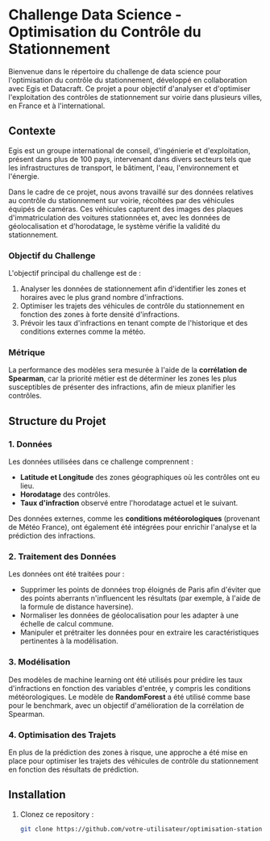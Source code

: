 # Challenge Data Science - Optimisation du Contrôle du Stationnement

Bienvenue dans le répertoire du challenge de data science pour l'optimisation du contrôle du stationnement, développé en collaboration avec Egis et Datacraft. Ce projet a pour objectif d'analyser et d'optimiser l'exploitation des contrôles de stationnement sur voirie dans plusieurs villes, en France et à l'international.

## Contexte

Egis est un groupe international de conseil, d'ingénierie et d'exploitation, présent dans plus de 100 pays, intervenant dans divers secteurs tels que les infrastructures de transport, le bâtiment, l'eau, l'environnement et l'énergie.

Dans le cadre de ce projet, nous avons travaillé sur des données relatives au contrôle du stationnement sur voirie, récoltées par des véhicules équipés de caméras. Ces véhicules capturent des images des plaques d'immatriculation des voitures stationnées et, avec les données de géolocalisation et d'horodatage, le système vérifie la validité du stationnement.

### Objectif du Challenge

L'objectif principal du challenge est de :
1. Analyser les données de stationnement afin d'identifier les zones et horaires avec le plus grand nombre d'infractions.
2. Optimiser les trajets des véhicules de contrôle du stationnement en fonction des zones à forte densité d'infractions.
3. Prévoir les taux d'infractions en tenant compte de l'historique et des conditions externes comme la météo.

### Métrique

La performance des modèles sera mesurée à l'aide de la **corrélation de Spearman**, car la priorité métier est de déterminer les zones les plus susceptibles de présenter des infractions, afin de mieux planifier les contrôles.

## Structure du Projet

### 1. **Données**
Les données utilisées dans ce challenge comprennent :
- **Latitude et Longitude** des zones géographiques où les contrôles ont eu lieu.
- **Horodatage** des contrôles.
- **Taux d'infraction** observé entre l'horodatage actuel et le suivant.

Des données externes, comme les **conditions météorologiques** (provenant de Météo France), ont également été intégrées pour enrichir l'analyse et la prédiction des infractions.

### 2. **Traitement des Données**
Les données ont été traitées pour :
- Supprimer les points de données trop éloignés de Paris afin d'éviter que des points aberrants n'influencent les résultats (par exemple, à l'aide de la formule de distance haversine).
- Normaliser les données de géolocalisation pour les adapter à une échelle de calcul commune.
- Manipuler et prétraiter les données pour en extraire les caractéristiques pertinentes à la modélisation.

### 3. **Modélisation**
Des modèles de machine learning ont été utilisés pour prédire les taux d'infractions en fonction des variables d'entrée, y compris les conditions météorologiques. Le modèle de **RandomForest** a été utilisé comme base pour le benchmark, avec un objectif d'amélioration de la corrélation de Spearman.

### 4. **Optimisation des Trajets**
En plus de la prédiction des zones à risque, une approche a été mise en place pour optimiser les trajets des véhicules de contrôle du stationnement en fonction des résultats de prédiction.

## Installation

1. Clonez ce repository :
   ```bash
   git clone https://github.com/votre-utilisateur/optimisation-stationnement.git
